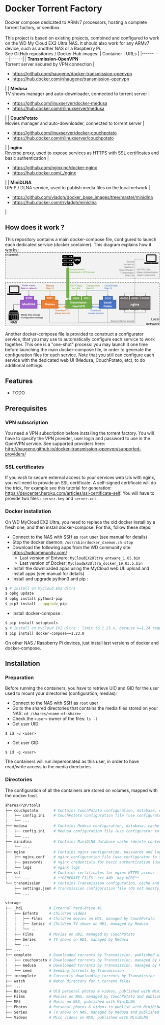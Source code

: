 # Docker Torrent Factory
Docker compose dedicated to ARMv7 processors, hosting a complete torrent factory, or seedbox.<br />
<br />
This project is based on existing projects, combined and configured to work on the WD My Cloud EX2 Ultra NAS. It should also work for any ARMv7 device, such as another NAS or a Raspberry Pi.<br />
See GitHub repositories / Docker Hub images:
| Container | URLs |
|-----------|------|
| **Transmission-OpenVPN**<br />Torrent server secured by VPN connection | <ul><li>https://github.com/haugene/docker-transmission-openvpn</li><li>https://hub.docker.com/r/haugene/transmission-openvpn</li></ul>|
| **Medusa**<br />TV shows manager and auto-downloader, connected to torrent server | <ul><li>https://github.com/linuxserver/docker-medusa</li><li>https://hub.docker.com/r/linuxserver/medusa</li></ul>|
| **CouchPotato**<br />Movies manager and auto-downloader, connected to torrent server | <ul><li>https://github.com/linuxserver/docker-couchpotato</li><li>https://hub.docker.com/r/linuxserver/couchpotato</li></ul>|
| **nginx**<br />Reverse proxy, used to expose services as HTTPS with SSL certificates and basic authentication | <ul><li>https://github.com/nginxinc/docker-nginx</li><li>https://hub.docker.com/_/nginx</li></ul>|
| **MiniDLNA**<br />UPnP / DLNA service, used to publish media files on the local network | <ul><li>https://github.com/vladgh/docker_base_images/tree/master/minidlna</li><li>https://hub.docker.com/r/vladgh/minidlna</li></ul>|

## How does it work ?
This repository contains a main docker-compose file, configured to launch each dedicated service (docker container). This diagram explains how it works:
![Architecture of the Docker Torrent Factory](./resources/docker-torrent-factory.png)

Another docker-compose file is provided to construct a configurator service, that you may use to automatically configure each service to work together. This one is a "one-shot" process: you may launch it one time before launching the main docker-compose file, in order to generate the configuration files for each service. Note that you still can configure each service with the dedicated web UI (Medusa, CouchPotato, etc), to do additional settings.

## Features
* TODO

## Prerequisites

### VPN subscription
You need a VPN subscription before installing the torrent factory. You will have to specify the VPN provider, user login and password to use in the OpenVPN service. See supported providers here: http://haugene.github.io/docker-transmission-openvpn/supported-providers/

### SSL certificates
If you wish to secure external access to your services web UIs with nginx, you will need to provide an SSL certificate. A self-signed certificate will do the trick, for example see this tutorial for generation: https://devcenter.heroku.com/articles/ssl-certificate-self. You will have to provide two files : `server.key` and `server.crt`.

### Docker installation
On WD MyCloud EX2 Ultra, you need to replace the old docker install by a fresh one, and then install docker-compose.
For this, follow these steps:
* Connect to the NAS with SSH as `root` user (see manual for details)
* Stop the docker daemon: `/usr/sbin/docker_daemon.sh stop`
* Download the following apps from the WD community site: https://wdcommunity.com/
  * Last version of Entware: `MyCloudEX2Ultra_entware_1.05.bin`
  * Last version of Docker: `MyCloudEX2Ultra_docker_19.03.5.bin`
* Install the downloaded apps using the MyCloud web UI: upload and install apps (see manual for details)
* Install and upgrade python3 and pip :
```bash
$ # Install on MyCloud EX2 Ultra
$ opkg update
$ opkg install python3-pip
$ pip3 install --upgrade pip
```
* Install docker-compose :
```bash
$ pip install setuptools
$ # Install on MyCloud EX2 Ultra : limit to 1.23.x, because >=1.24 requires to build crypto libs in ARM (not possible with opkg because of lack of dev packages)
$ pip install docker-compose~=1.23.0
```

On other NAS / Raspberry Pi devices, just install last versions of docker and docker-compose.

## Installation

### Preparation
Before running the containers, you have to retrieve UID and GID for the user used to mount your directories (configuration, medias):
* Connect to the NAS with SSH as `root` user
* Go to the shared directories that contains the media files stored on your NAS: `cd /shares/<name-of-share>`
* Check the `<user>` owner of the files: `ls -l`
* Get user UID:
```
$ id -u <user>
```
* Get user GID:
```
$ id -g <user>
```
The containers will run impersonated as this user, in order to have read/write access to the media directories.

### Directories
The configuration of all the containers are stored on volumes, mapped with the docker host.

```bash
shares/P2P/tools
├── couchpotato       # Contains CouchPotato configuration, database, cache and logs
│   ├── config.ini    # CouchPotato configuration file (use configurator to initialize, use Web UI for setup)
│   └── ...
├── medusa            # Contains Medusa configuration, database, cache and logs
│   ├── config.ini    # Medusa configuration file (use configurator to setup, use Web UI for full setup)
│   └── ...
├── minidlna          # Contains MiniDLNA database cache (delete content to force reindex)
│   └── ...
├── nginx             # Contains nginx configuration, passwords and logs
│   ├── nginx.conf    # nginx configuration file (use configurator to setup)
│   ├── passwords     # nginx credentials for basic authentication (use configurator to setup)
│   └── logs          # nginx logs
├── ssl               # Contains certificates for nginx HTTPS access 
│   └── ...           # **GENERATE FILES .crt AND .key HERE**
└── transmission      # Contains Transmission configuration, cache and logs
    ├── settings.json # Transmission configuration file (do not modify, overwritten by transmission-openvpn)
    └── ...
```

```bash
storage
├── _hd1            # External hard-drive #1
│   ├── Enfants     # Children videos
│   │   ├── Films   # Children movies on HD1, managed by CouchPotato
│   │   ├── Series  # Children TV shows on HD1, managed by Medusa
│   │   └── ...
│   ├── Films       # Movies on HD1, managed by CouchPotato
│   ├── Series      # TV shows on HD1, managed by Medusa
│   └── ...
├── ...
├── complete        # Downloaded torrents by Transmission, published with MiniDLNA
│   ├── couchpotato # Downloaded torrents by Transmission, managed by CouchPotato
│   ├── medusa      # Downloaded torrents by Transmission, managed by Medusa
│   └── seed        # Seeding torrents by Transmission
├── incomplete      # Currently downloading torrents by Transmission
├── watch           # Watch directory for *.torrent files
├── ...
├── Backup          # Old personal photos & videos, published with MiniDLNA
├── Films           # Movies on NAS, managed by CouchPotato and published with MiniDLNA
├── MP3             # Music on NAS, published with MiniDLNA
├── Photos          # Personal photos & videos to publish with MiniDLNA
├── Series          # TV shows on NAS, managed by Medusa and published with MiniDLNA
└── Videos          # Misc videos on NAS, published with MiniDLNA
```
